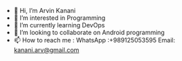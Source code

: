 - 👋 Hi, I’m Arvin Kanani
- 👀 I’m interested in Programming
- 🌱 I’m currently learning DevOps
- 💞️ I’m looking to collaborate on Android programming
- 📫 How to reach me : WhatsApp :+989125053595
                        Email: kanani.arv@gmail.com

<!---
arvin-kanani/arvin-kanani is a ✨ special ✨ repository because its `README.md` (this file) appears on your GitHub profile.
You can click the Preview link to take a look at your changes.
--->
